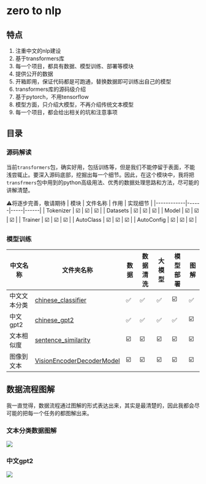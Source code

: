 # zero to nlp

## 特点

1. 注重中文的nlp建设
2. 基于transformers库
3. 每一个项目，都具有数据、模型训练、部署等模块
4. 提供公开的数据
5. 开箱即用，保证代码都是可跑通，替换数据即可训练出自己的模型
6. transformers库的源码级介绍
7. 基于pytorch，不用tensorflow
8. 模型方面，只介绍大模型，不再介绍传统文本模型
9. 每一个项目，都会给出相关的坑和注意事项

## 目录

### 源码解读

当前`transformers`包，确实好用，包括训练等，但是我们不能停留于表面，不能浅尝辄止。要深入源码底部，挖掘出每一个细节。因此，在这个模块中，我将把
`transfrmers`包中用到的python高级用法、优秀的数据处理思路和方法，尽可能的讲解清楚。

⚠️将逐步完善，敬请期待
| 模块         | 文件名称 | 作用  | 实现细节 |
|------------|------|-----|------|
| Tokenizer  | ☑️   | ☑️  | ☑️   |
| Datasets   | ☑️   | ☑️  | ☑️   |
| Model      | ☑️   | ☑️  | ☑️   |
| Trainer    | ☑️   | ☑️  | ☑️   |
| AutoClass  | ☑️   | ☑️  | ☑️   |
| AutoConfig | ☑️   | ☑️  | ☑️   |



### 模型训练

| 中文名称   | 文件夹名称                                                                                                         | 数据  | 数据清洗 | 大模型 | 模型部署 | 图解  |
|--------|---------------------------------------------------------------------------------------------------------------|-----|------|-----|------|-----|
| 中文文本分类 | [chinese_classifier](https://github.com/yuanzhoulvpi2017/zero_nlp/tree/main/chinese_classifier)               | ✅   | ✅    | ✅   | ☑️   | ✅   |
| 中文gpt2 | [chinese_gpt2](https://github.com/yuanzhoulvpi2017/zero_nlp/tree/main/chinese_gpt2)                           | ✅   | ✅    | ✅   | ✅    | ☑️  |
| 文本相似度  | [sentence_similarity](https://github.com/yuanzhoulvpi2017/zero_nlp/tree/main/sentence_similarity)             | ☑️  | ☑️   | ☑️  | ☑️   | ☑️  |
| 图像到文本  | [VisionEncoderDecoderModel](https://github.com/yuanzhoulvpi2017/zero_nlp/tree/main/VisionEncoderDecoderModel) | ☑️  | ☑️   | ☑️  | ☑️   | ☑️  |

## 数据流程图解

我一直觉得，数据流程通过图解的形式表达出来，其实是最清楚的，因此我都会尽可能的把每一个任务的都图解出来。

### 文本分类数据图解

<img src="https://github.com/yuanzhoulvpi2017/zero_nlp/raw/main/images/%E6%96%87%E6%9C%AC%E5%88%86%E7%B1%BB.003.png"/>

### 中文gpt2

<img src="https://github.com/yuanzhoulvpi2017/zero_nlp/raw/main/images/chinesegpt2_bot.png"/>

